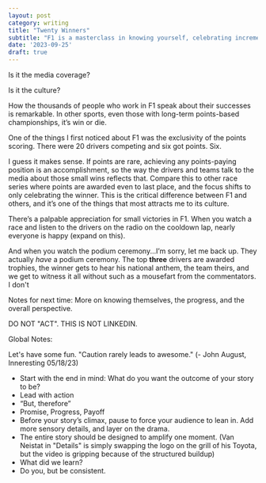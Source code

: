 ```yaml
---
layout: post
category: writing
title: "Twenty Winners"
subtitle: "F1 is a masterclass in knowing yourself, celebrating incremental progress, and keeping perspective."
date: '2023-09-25'
draft: true
---
```


Is it the media coverage?

Is it the culture?

How the thousands of people who work in F1 speak about their successes is remarkable. In other sports, even those with long-term points-based championships, it’s win or die.

One of the things I first noticed about F1 was the exclusivity of the points scoring. There were 20 drivers competing and six got points. Six. 

I guess it makes sense. If points are rare, achieving any points-paying position is an accomplishment, so the way the drivers and teams talk to the media about those small wins reflects that. Compare this to other race series where points are awarded even to last place, and the focus shifts to only celebrating the winner. This is the critical difference between F1 and others, and it’s one of the things that most attracts me to its culture.

There’s a palpable appreciation for small victories in F1. When you watch a race and listen to the drivers on the radio on the cooldown lap, nearly everyone is happy (expand on this). 

And when you watch the podium ceremony...I’m sorry, let me back up. They actually _have_ a podium ceremony. The top **three** drivers are awarded trophies, the winner gets to hear his national anthem, the team theirs, and we get to witness it all without such as a mousefart from the commentators. I don't 



Notes for next time: More on knowing themselves, the progress, and the overall perspective.


DO NOT "ACT". THIS IS NOT LINKEDIN.

Global Notes:

Let's have some fun. "Caution rarely leads to awesome." (- John August, Inneresting 05/18/23)

- Start with the end in mind: What do you want the outcome of your story to be?
- Lead with action
- “But, therefore”
- Promise, Progress, Payoff
- Before your story’s climax, pause to force your audience to lean in. Add more sensory details, and layer on the drama.
- The entire story should be designed to amplify one moment. (Van Neistat in "Details" is simply swapping the logo on the grill of his Toyota, but the video is gripping because of the structured buildup)
- What did we learn?
- Do you, but be consistent.
